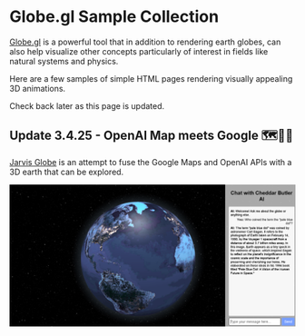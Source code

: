 # Globe.gl Sample Collection

[Globe.gl](https://github.com/vasturiano/globe.gl) is a powerful tool that in addition to rendering earth globes, can also help visualize other concepts particularly of interest in fields like natural systems and physics.

Here are a few samples of simple HTML pages rendering visually appealing 3D animations.

Check back later as this page is updated.  

## Update 3.4.25 - OpenAI Map meets Google 🗺️🧠🌐

[Jarvis Globe](jarvisai/) is an attempt to fuse the Google Maps and OpenAI APIs with a 3D earth that can be explored.  

![Sample Page Picture](jarvisai/memory/sample_page2.PNG)
